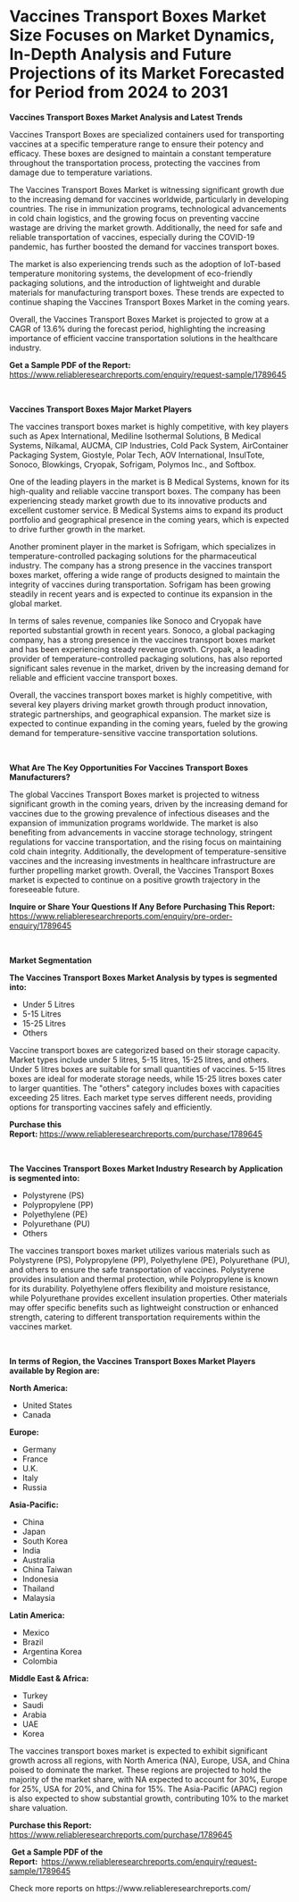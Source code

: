 <p><h1>Vaccines Transport Boxes Market Size Focuses on Market Dynamics, In-Depth Analysis and Future Projections of its Market Forecasted for Period from 2024 to 2031</h1></p><p><strong>Vaccines Transport Boxes Market Analysis and Latest Trends</strong></p>
<p><p>Vaccines Transport Boxes are specialized containers used for transporting vaccines at a specific temperature range to ensure their potency and efficacy. These boxes are designed to maintain a constant temperature throughout the transportation process, protecting the vaccines from damage due to temperature variations.</p><p>The Vaccines Transport Boxes Market is witnessing significant growth due to the increasing demand for vaccines worldwide, particularly in developing countries. The rise in immunization programs, technological advancements in cold chain logistics, and the growing focus on preventing vaccine wastage are driving the market growth. Additionally, the need for safe and reliable transportation of vaccines, especially during the COVID-19 pandemic, has further boosted the demand for vaccines transport boxes.</p><p>The market is also experiencing trends such as the adoption of IoT-based temperature monitoring systems, the development of eco-friendly packaging solutions, and the introduction of lightweight and durable materials for manufacturing transport boxes. These trends are expected to continue shaping the Vaccines Transport Boxes Market in the coming years.</p><p>Overall, the Vaccines Transport Boxes Market is projected to grow at a CAGR of 13.6% during the forecast period, highlighting the increasing importance of efficient vaccine transportation solutions in the healthcare industry.</p></p>
<p><strong>Get a Sample PDF of the Report:&nbsp;</strong> <a href="https://www.reliableresearchreports.com/enquiry/request-sample/1789645">https://www.reliableresearchreports.com/enquiry/request-sample/1789645</a></p>
<p>&nbsp;</p>
<p><strong>Vaccines Transport Boxes Major Market Players</strong></p>
<p><p>The vaccines transport boxes market is highly competitive, with key players such as Apex International, Mediline Isothermal Solutions, B Medical Systems, Nilkamal, AUCMA, CIP Industries, Cold Pack System, AirContainer Packaging System, Giostyle, Polar Tech, AOV International, InsulTote, Sonoco, Blowkings, Cryopak, Sofrigam, Polymos Inc., and Softbox. </p><p>One of the leading players in the market is B Medical Systems, known for its high-quality and reliable vaccine transport boxes. The company has been experiencing steady market growth due to its innovative products and excellent customer service. B Medical Systems aims to expand its product portfolio and geographical presence in the coming years, which is expected to drive further growth in the market.</p><p>Another prominent player in the market is Sofrigam, which specializes in temperature-controlled packaging solutions for the pharmaceutical industry. The company has a strong presence in the vaccines transport boxes market, offering a wide range of products designed to maintain the integrity of vaccines during transportation. Sofrigam has been growing steadily in recent years and is expected to continue its expansion in the global market.</p><p>In terms of sales revenue, companies like Sonoco and Cryopak have reported substantial growth in recent years. Sonoco, a global packaging company, has a strong presence in the vaccines transport boxes market and has been experiencing steady revenue growth. Cryopak, a leading provider of temperature-controlled packaging solutions, has also reported significant sales revenue in the market, driven by the increasing demand for reliable and efficient vaccine transport boxes.</p><p>Overall, the vaccines transport boxes market is highly competitive, with several key players driving market growth through product innovation, strategic partnerships, and geographical expansion. The market size is expected to continue expanding in the coming years, fueled by the growing demand for temperature-sensitive vaccine transportation solutions.</p></p>
<p>&nbsp;</p>
<p><strong>What Are The Key Opportunities For Vaccines Transport Boxes Manufacturers?</strong></p>
<p><p>The global Vaccines Transport Boxes market is projected to witness significant growth in the coming years, driven by the increasing demand for vaccines due to the growing prevalence of infectious diseases and the expansion of immunization programs worldwide. The market is also benefiting from advancements in vaccine storage technology, stringent regulations for vaccine transportation, and the rising focus on maintaining cold chain integrity. Additionally, the development of temperature-sensitive vaccines and the increasing investments in healthcare infrastructure are further propelling market growth. Overall, the Vaccines Transport Boxes market is expected to continue on a positive growth trajectory in the foreseeable future.</p></p>
<p><strong>Inquire or Share Your Questions If Any Before Purchasing This Report:</strong> <a href="https://www.reliableresearchreports.com/enquiry/pre-order-enquiry/1789645">https://www.reliableresearchreports.com/enquiry/pre-order-enquiry/1789645</a></p>
<p>&nbsp;</p>
<p><strong>Market Segmentation</strong></p>
<p><strong>The Vaccines Transport Boxes Market Analysis by types is segmented into:</strong></p>
<p><ul><li>Under 5 Litres</li><li>5-15 Litres</li><li>15-25 Litres</li><li>Others</li></ul></p>
<p><p>Vaccine transport boxes are categorized based on their storage capacity. Market types include under 5 litres, 5-15 litres, 15-25 litres, and others. Under 5 litres boxes are suitable for small quantities of vaccines. 5-15 litres boxes are ideal for moderate storage needs, while 15-25 litres boxes cater to larger quantities. The "others" category includes boxes with capacities exceeding 25 litres. Each market type serves different needs, providing options for transporting vaccines safely and efficiently.</p></p>
<p><strong>Purchase this Report:&nbsp;</strong><a href="https://www.reliableresearchreports.com/purchase/1789645">https://www.reliableresearchreports.com/purchase/1789645</a></p>
<p>&nbsp;</p>
<p><strong>The Vaccines Transport Boxes Market Industry Research by Application is segmented into:</strong></p>
<p><ul><li>Polystyrene (PS)</li><li>Polypropylene (PP)</li><li>Polyethylene (PE)</li><li>Polyurethane (PU)</li><li>Others</li></ul></p>
<p><p>The vaccines transport boxes market utilizes various materials such as Polystyrene (PS), Polypropylene (PP), Polyethylene (PE), Polyurethane (PU), and others to ensure the safe transportation of vaccines. Polystyrene provides insulation and thermal protection, while Polypropylene is known for its durability. Polyethylene offers flexibility and moisture resistance, while Polyurethane provides excellent insulation properties. Other materials may offer specific benefits such as lightweight construction or enhanced strength, catering to different transportation requirements within the vaccines market.</p></p>
<p>&nbsp;</p>
<p><strong>In terms of Region, the Vaccines Transport Boxes Market Players available by Region are:</strong></p>
<p>
    <p> <strong> North America: </strong>
        <ul>
            <li>United States</li>
            <li>Canada</li>
        </ul>
        </p> 
    <p> <strong> Europe: </strong>
        <ul>
            <li>Germany</li>
            <li>France</li>
            <li>U.K.</li>
            <li>Italy</li>
            <li>Russia</li>
        </ul>
        </p> 
    <p> <strong> Asia-Pacific: </strong>
        <ul>
            <li>China</li>
            <li>Japan</li>
            <li>South Korea</li>
            <li>India</li>
            <li>Australia</li>
            <li>China Taiwan</li>
            <li>Indonesia</li>
            <li>Thailand</li>
            <li>Malaysia</li>
        </ul>
        </p> 
    <p> <strong> Latin America: </strong>
        <ul>
            <li>Mexico</li>
            <li>Brazil</li>
            <li>Argentina Korea</li>
            <li>Colombia</li>
        </ul>
        </p> 
    <p> <strong> Middle East & Africa: </strong>
        <ul>
            <li>Turkey</li>
            <li>Saudi</li>
            <li>Arabia</li>
            <li>UAE</li>
            <li>Korea</li>
        </ul>
    </p>
    </p>
<p><p>The vaccines transport boxes market is expected to exhibit significant growth across all regions, with North America (NA), Europe, USA, and China poised to dominate the market. These regions are projected to hold the majority of the market share, with NA expected to account for 30%, Europe for 25%, USA for 20%, and China for 15%. The Asia-Pacific (APAC) region is also expected to show substantial growth, contributing 10% to the market share valuation.</p></p>
<p><strong>Purchase this Report: </strong><a href="https://www.reliableresearchreports.com/purchase/1789645">https://www.reliableresearchreports.com/purchase/1789645</a></p>
<p>&nbsp;<strong>Get a Sample PDF of the Report:&nbsp;&nbsp;</strong><a href="https://www.reliableresearchreports.com/enquiry/request-sample/1789645">https://www.reliableresearchreports.com/enquiry/request-sample/1789645</a></p>
<p><strong></strong></p>
<p>Check more reports on https://www.reliableresearchreports.com/</p>